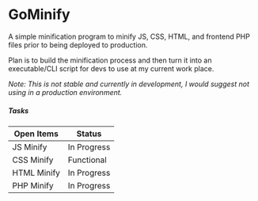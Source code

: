 # GoMinify
A simple minification program to minify JS, CSS, HTML, and frontend PHP files prior to being deployed to production.

Plan is to build the minification process and then turn it into an executable/CLI script for devs to use at my current work place.


*Note: This is not stable and currently in development, I would suggest not using in a production environment.*

##### Tasks

| Open Items  |  Status |
| ------------ | ------------ |
| JS Minify  |  In Progress |
|  CSS Minify | Functional   |
|  HTML Minify |In Progress   |
|  PHP Minify  | In Progress  |